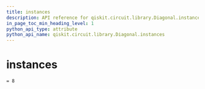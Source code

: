 ```yaml
---
title: instances
description: API reference for qiskit.circuit.library.Diagonal.instances
in_page_toc_min_heading_level: 1
python_api_type: attribute
python_api_name: qiskit.circuit.library.Diagonal.instances
---
```


# instances

<span id="qiskit.circuit.library.Diagonal.instances" />

`= 8`

